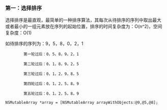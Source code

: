 ### 第一：选择排序

选择排序是最直观，最简单的一种排序算法，其每次从待排序的序列中取出最大 或者最小的一组元素放在序列的起始位置，排序的时间复杂度为：O\(n^2\)，空间复杂度：O\(1\)

如待排序的序列为：9，5，8，0，2，1

```
        第一轮过后：0，5，8，9，2，1

        第二轮过后：0，1，8，9，2，5

        第三轮过后：0，1，2，9，8，5

        第四轮过后：0，1，2，5，8，9

        第五轮过后：0，1，2，5，8，9
```

```
NSMutableArray *array = [NSMutableArray arrayWithObjects:@9,@5,@8];
```




